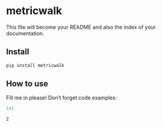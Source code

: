 metricwalk
================

<!-- WARNING: THIS FILE WAS AUTOGENERATED! DO NOT EDIT! -->

This file will become your README and also the index of your
documentation.

## Install

``` sh
pip install metricwalk
```

## How to use

Fill me in please! Don’t forget code examples:

``` python
1+1
```

    2
